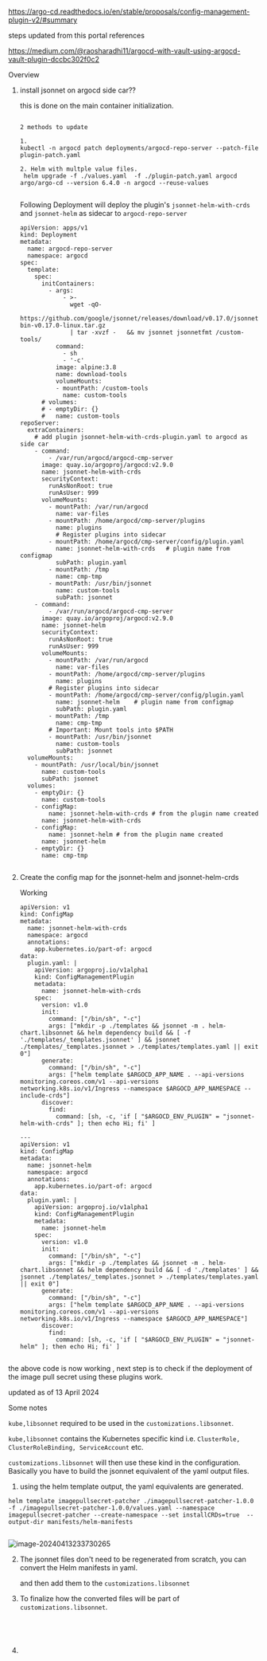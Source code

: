 



https://argo-cd.readthedocs.io/en/stable/proposals/config-management-plugin-v2/#summary

steps updated from this portal references



https://medium.com/@raosharadhi11/argocd-with-vault-using-argocd-vault-plugin-dccbc302f0c2



Overview

1. install jsonnet on argocd side car??

   this is done on the main container initialization. 

   ```
   
   2 methods to update
   
   1.
   kubectl -n argocd patch deployments/argocd-repo-server --patch-file plugin-patch.yaml 
   
   2. Helm with multple value files.
    helm upgrade -f ./values.yaml  -f ./plugin-patch.yaml argocd argo/argo-cd --version 6.4.0 -n argocd --reuse-values
   
   
   ```

   

   Following Deployment will deploy the plugin's `jsonnet-helm-with-crds` and `jsonnet-helm` as sidecar to `argocd-repo-server`

   ```
   apiVersion: apps/v1
   kind: Deployment
   metadata:
     name: argocd-repo-server
     namespace: argocd
   spec:
     template:
       spec:
         initContainers:
           - args:
               - >-
                 wget -qO- 
                 https://github.com/google/jsonnet/releases/download/v0.17.0/jsonnet-bin-v0.17.0-linux.tar.gz 
                 | tar -xvzf -   && mv jsonnet jsonnetfmt /custom-tools/
             command:
               - sh
               - '-c'
             image: alpine:3.8
             name: download-tools
             volumeMounts:
             - mountPath: /custom-tools
               name: custom-tools
         # volumes:
         # - emptyDir: {}
         #   name: custom-tools
   repoServer:
     extraContainers: 
       # add plugin jsonnet-helm-with-crds-plugin.yaml to argocd as side car
       - command:
           - /var/run/argocd/argocd-cmp-server
         image: quay.io/argoproj/argocd:v2.9.0
         name: jsonnet-helm-with-crds
         securityContext:
           runAsNonRoot: true
           runAsUser: 999
         volumeMounts:
           - mountPath: /var/run/argocd
             name: var-files
           - mountPath: /home/argocd/cmp-server/plugins
             name: plugins
             # Register plugins into sidecar
           - mountPath: /home/argocd/cmp-server/config/plugin.yaml
             name: jsonnet-helm-with-crds   # plugin name from configmap
             subPath: plugin.yaml
           - mountPath: /tmp
             name: cmp-tmp
           - mountPath: /usr/bin/jsonnet
             name: custom-tools
             subPath: jsonnet
       - command:
           - /var/run/argocd/argocd-cmp-server
         image: quay.io/argoproj/argocd:v2.9.0
         name: jsonnet-helm
         securityContext:
           runAsNonRoot: true
           runAsUser: 999
         volumeMounts:
           - mountPath: /var/run/argocd
             name: var-files
           - mountPath: /home/argocd/cmp-server/plugins
             name: plugins
           # Register plugins into sidecar
           - mountPath: /home/argocd/cmp-server/config/plugin.yaml
             name: jsonnet-helm    # plugin name from configmap
             subPath: plugin.yaml
           - mountPath: /tmp
             name: cmp-tmp
           # Important: Mount tools into $PATH
           - mountPath: /usr/bin/jsonnet
             name: custom-tools
             subPath: jsonnet
     volumeMounts:
       - mountPath: /usr/local/bin/jsonnet
         name: custom-tools
         subPath: jsonnet
     volumes:
       - emptyDir: {}
         name: custom-tools
       - configMap:
           name: jsonnet-helm-with-crds # from the plugin name created
         name: jsonnet-helm-with-crds
       - configMap:
           name: jsonnet-helm # from the plugin name created
         name: jsonnet-helm
       - emptyDir: {}
         name: cmp-tmp
   
   
   ```

2. Create the config map for the jsonnet-helm and jsonnet-helm-crds

   Working 

   ```
   apiVersion: v1
   kind: ConfigMap
   metadata:
     name: jsonnet-helm-with-crds
     namespace: argocd
     annotations:
       app.kubernetes.io/part-of: argocd
   data:
     plugin.yaml: |
       apiVersion: argoproj.io/v1alpha1
       kind: ConfigManagementPlugin
       metadata:
         name: jsonnet-helm-with-crds
       spec:
         version: v1.0
         init:
           command: ["/bin/sh", "-c"]
           args: ["mkdir -p ./templates && jsonnet -m . helm-chart.libsonnet && helm dependency build && [ -f './templates/_templates.jsonnet' ] && jsonnet ./templates/_templates.jsonnet > ./templates/templates.yaml || exit 0"]
         generate:
           command: ["/bin/sh", "-c"]
           args: ["helm template $ARGOCD_APP_NAME . --api-versions monitoring.coreos.com/v1 --api-versions networking.k8s.io/v1/Ingress --namespace $ARGOCD_APP_NAMESPACE --include-crds"]
         discover:
           find:
             command: [sh, -c, 'if [ "$ARGOCD_ENV_PLUGIN" = "jsonnet-helm-with-crds" ]; then echo Hi; fi' ]
   
   ---
   apiVersion: v1
   kind: ConfigMap
   metadata:
     name: jsonnet-helm
     namespace: argocd
     annotations:
       app.kubernetes.io/part-of: argocd
   data:
     plugin.yaml: |
       apiVersion: argoproj.io/v1alpha1
       kind: ConfigManagementPlugin
       metadata:
         name: jsonnet-helm
       spec:
         version: v1.0
         init:
           command: ["/bin/sh", "-c"]
           args: ["mkdir -p ./templates && jsonnet -m . helm-chart.libsonnet && helm dependency build && [ -d './templates' ] && jsonnet ./templates/_templates.jsonnet > ./templates/templates.yaml || exit 0"]
         generate:
           command: ["/bin/sh", "-c"]
           args: ["helm template $ARGOCD_APP_NAME . --api-versions monitoring.coreos.com/v1 --api-versions networking.k8s.io/v1/Ingress --namespace $ARGOCD_APP_NAMESPACE"]
         discover:
           find:
             command: [sh, -c, 'if [ "$ARGOCD_ENV_PLUGIN" = "jsonnet-helm" ]; then echo Hi; fi' ]
   
   
   ```


the above code is now working ,  next step is to check if the deployment of the image pull secret using these plugins work. 

updated as of 13 April 2024 



Some notes

`kube,libsonnet` required to be used in the `customizations.libsonnet`.

 

`kube,libsonnet`  contains the Kubernetes specific kind i.e. `ClusterRole, ClusterRoleBinding, ServiceAccount` etc.

 `customizations.libsonnet` will then use these kind in the configuration. Basically you have to build the jsonnet equivalent of the yaml output files. 

1.  using the helm template output, the yaml equivalents are generated.

   ```
   helm template imagepullsecret-patcher ./imagepullsecret-patcher-1.0.0 -f ./imagepullsecret-patcher-1.0.0/values.yaml --namespace imagepullsecret-patcher --create-namespace --set installCRDs=true  --output-dir manifests/helm-manifests
   
   
   ```

   ![image-20240413233730265](C:\Users\suresh\AppData\Roaming\Typora\typora-user-images\image-20240413233730265.png)

2. The jsonnet files don't need to be regenerated from scratch, you can convert the Helm manifests in yaml.

   and then add them to the `customizations.libsonnet`

3. To finalize how the converted files will be part of `customizations.libsonnet`.

   ```
   
   
   
   
   ```
   
   
   
4. 

